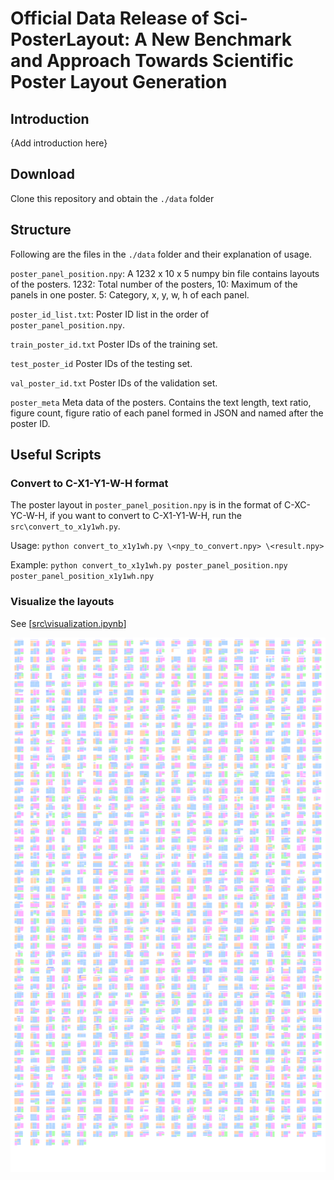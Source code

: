 # Official Data Release of Sci-PosterLayout: A New Benchmark and Approach Towards Scientific Poster Layout Generation

## Introduction

{Add introduction here}

## Download

Clone this repository and obtain the `./data` folder


## Structure

Following are the files in the `./data` folder and their explanation of usage.

`poster_panel_position.npy`: A 1232 x 10 x 5 numpy bin file contains layouts of the posters. 1232: Total number of the posters, 10: Maximum of the panels in one poster. 5: Category, x, y, w, h of each panel.

`poster_id_list.txt`: Poster ID list in the order of `poster_panel_position.npy`.

`train_poster_id.txt` Poster IDs of the training set.

`test_poster_id` Poster IDs of the testing set.

`val_poster_id.txt` Poster IDs of the validation set.

`poster_meta` Meta data of the posters. Contains the text length, text ratio, figure count, figure ratio of each panel formed in JSON and named after the poster ID.

## Useful Scripts

### Convert to C-X1-Y1-W-H format

The poster layout in `poster_panel_position.npy` is in the format of C-XC-YC-W-H, if you want to convert to C-X1-Y1-W-H, run the `src\convert_to_x1y1wh.py`.

Usage: `python convert_to_x1y1wh.py \<npy_to_convert.npy> \<result.npy>`

Example: `python convert_to_x1y1wh.py poster_panel_position.npy poster_panel_position_x1y1wh.npy`

### Visualize the layouts

See [[src\visualization.ipynb](https://github.com/kitman0000/Sci-PosterLayout-Data/blob/main/src/visualization.ipynb)]

![Visualization](https://github.com/kitman0000/Sci-PosterLayout-Data/blob/main/asset/visualization.png?raw=true)
